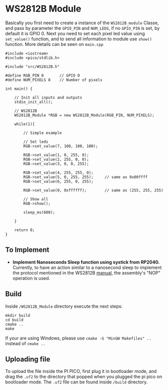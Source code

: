 # **WS2812B Module**

Basically you first need to create a instance of the `WS2812B_module` Classe, and pass by parameter the `GPIO_PIN` and `NUM_LEDS`, if no `GPIO_PIN` is set, by default it is GPIO 0.
Next you need to set each pixel led value using `set_value()` function, and to send all information to module use `show()` function. More details can be seen on `main.cpp`

```
#include <iostream>
#include <pico/stdlib.h>

#include "src/WS2812B.h"

#define RGB_PIN 0       // GPIO 0
#define NUM_PIXELS 8    // Number of pixels

int main() {
    
    // Init all inputs and outputs
    stdio_init_all();

    // WS2812B
    WS2812B_Module *RGB = new WS2812B_Module(RGB_PIN, NUM_PIXELS);

    while(1){    

        // Simple example

        // Set leds
        RGB->set_value(7, 100, 100, 100);

        RGB->set_value(1, 0, 255, 0);
        RGB->set_value(2, 255, 0, 0);
        RGB->set_value(3, 0, 0, 255);

        RGB->set_value(4, 255, 255, 0);
        RGB->set_value(5, 0, 255, 255);     // same as 0x00ffff
        RGB->set_value(6, 255, 0, 255);

        RGB->set_value(0, 0xffffff);        // same as (255, 255, 255)

        // Show all
        RGB->show();

        sleep_ms(600);
        
    }

    return 0;
}
```

## **To Implement**
* **Implement Nanoseconds Sleep function using systick from RP2040.** Currently, to have an action similar to a nanosecond sleep to implement the protocol mentioned in the WS2812B [manual], the assembly's "NOP" operation is used.

## **Build**
Inside `/WS2812B_Module` directory execute the next steps:
```
mkdir build
cd build
cmake ..
make
```
If your are using Windows, please use `cmake -G "MinGW Makefiles" ..` instead of `cmake ..`

## **Uploading file**
To upload the file inside the PI PICO, first plug it in bootloader mode, and drag the `.uf2` to the directory that popped when you plugged the pi pico on bootloader mode.
The `.uf2` file can be found inside `/build` directory.

[manual]: https://cdn-shop.adafruit.com/datasheets/WS2812B.pdf
